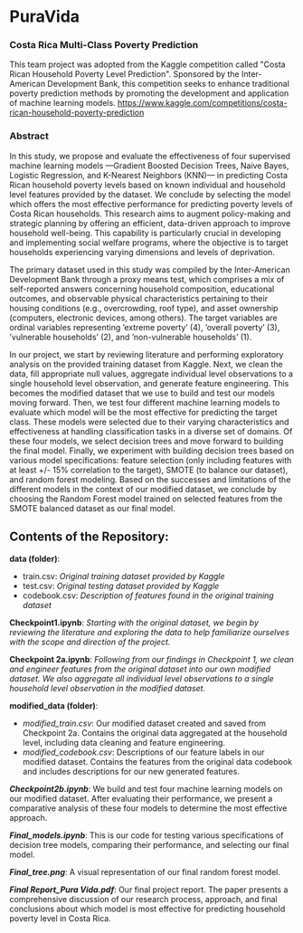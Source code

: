 # PuraVida
###   Costa Rica Multi-Class Poverty Prediction

This team project was adopted from the Kaggle competition called "Costa Rican Household Poverty Level Prediction". Sponsored by the Inter-American Development Bank, this competition seeks to enhance traditional poverty prediction methods by promoting the development and application of machine learning models.
https://www.kaggle.com/competitions/costa-rican-household-poverty-prediction

###    Abstract

In this study, we propose and evaluate the effectiveness of four supervised machine learning models —Gradient Boosted Decision Trees, Naive Bayes, Logistic Regression, and K-Nearest Neighbors (KNN)— in predicting Costa Rican household poverty levels based on known individual and household level features provided by the dataset. We conclude by selecting the model which offers the most effective performance for predicting poverty levels of Costa Rican households. This research aims to augment policy-making and strategic planning by offering an efficient, data-driven approach to improve household well-being. This capability is particularly crucial in developing and implementing social welfare programs, where the objective is to target households experiencing varying dimensions and levels of deprivation.  

The primary dataset used in this study was compiled by the Inter-American Development Bank through a proxy means test, which comprises a mix of self-reported answers concerning household composition, educational outcomes, and observable physical characteristics pertaining to their housing conditions (e.g., overcrowding, roof type), and asset ownership (computers, electronic devices, among others). The target variables are ordinal variables representing ’extreme poverty’ (4), ’overall poverty’ (3), ’vulnerable households’ (2), and ’non-vulnerable households’ (1).

In our project, we start by reviewing literature and performing exploratory analysis on the provided training dataset from Kaggle. Next, we clean the data, fill appropriate null values, aggregate individual level observations to a single household level observation, and generate feature engineering. This becomes the modified dataset that we use to build and test our models moving forward. Then, we test four different machine learning models to evaluate which model will be the most effective for predicting the target class.  These models were selected due to their varying characteristics and effectiveness at handling classification tasks in a diverse set of domains. Of these four models, we select decision trees and move forward to building the final model. Finally, we experiment with building decision trees based on various model specifications: feature selection (only including features with at least +/- 15% correlation to the target), SMOTE (to balance our dataset), and random forest modeling. Based on the successes and limitations of the different models in the context of our modified dataset, we conclude by choosing the Random Forest model trained on selected features from the SMOTE balanced dataset as our final model.





##   Contents of the Repository:

**data (folder)**:
* train.csv: *Original training dataset provided by Kaggle*
* test.csv: *Original testing dataset provided by Kaggle*
* codebook.csv: *Description of features found in the original training dataset*
    
**Checkpoint1.ipynb**: *Starting with the original dataset, we begin by reviewing the literature and exploring the data to help familiarize ourselves with the scope and direction of the project.*

**Checkpoint 2a.ipynb**: *Following from our findings in Checkpoint 1, we clean and engineer features from the original dataset into our own modified dataset. We also aggregate all individual level observations to a single household level observation in the modified dataset.* 

**modified_data (folder)**:
* *modified_train.csv*: Our modified dataset created and saved from Checkpoint 2a. Contains the original data aggregated at the household level, including data cleaning and feature engineering.
* *modified_codebook.csv*: Descriptions of our feature labels in our modified dataset. Contains the features from the original data             codebook and includes descriptions for our new generated features.
    
***Checkpoint2b.ipynb***: We build and test four machine learning models on our modified dataset. After evaluating their performance, we present a comparative analysis of these four models to determine the most effective approach. 

***Final_models.ipynb***: This is our code for testing various specifications of decision tree models, comparing their performance, and selecting our final model. 

***Final_tree.png***: A visual representation of our final random forest model. 

***Final Report_Pura Vida.pdf***: Our final project report. The paper presents a comprehensive discussion of our research process, approach, and final conclusions about which model is most effective for predicting household poverty level in Costa Rica.

